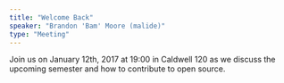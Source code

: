 ```yaml
---
title: "Welcome Back"
speaker: "Brandon 'Bam' Moore (malide)"
type: "Meeting"
---
```


Join us on January 12th, 2017 at 19:00 in Caldwell 120 as we discuss the upcoming semester and how to contribute to open source.

